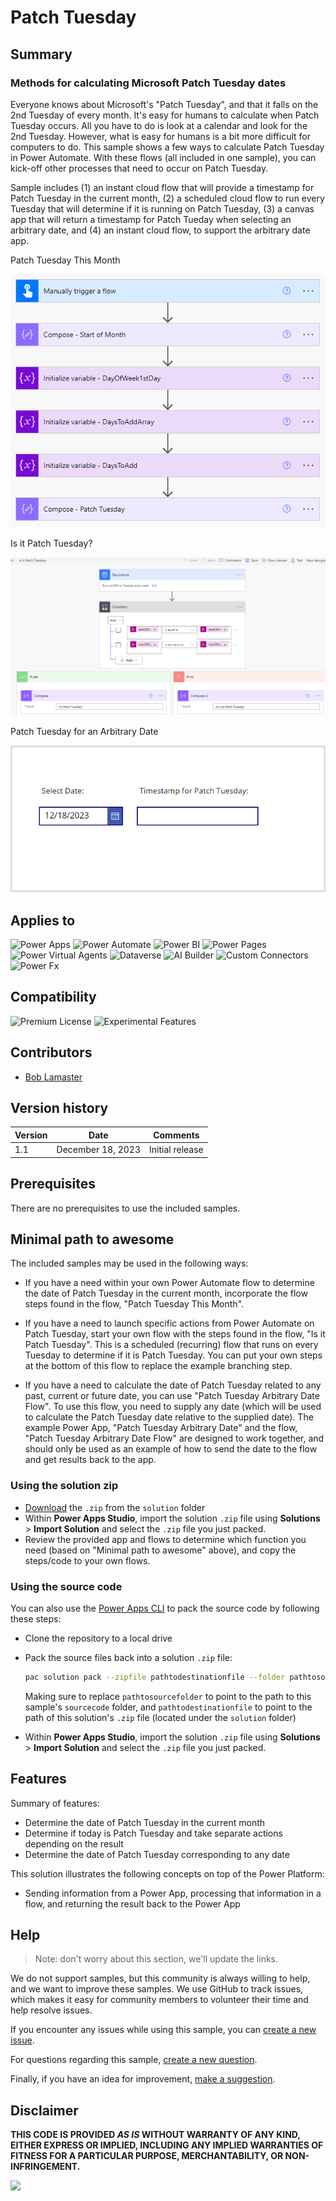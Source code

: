 # Patch Tuesday

## Summary

### Methods for calculating Microsoft Patch Tuesday dates

Everyone knows about Microsoft's "Patch Tuesday", and that it falls on the 2nd Tuesday of every month.  It's easy for humans to calculate when Patch Tuesday occurs.  All you have to do is look at a calendar and look for the 2nd Tuesday.  However, what is easy for humans is a bit more difficult for computers to do.  This sample shows a few ways to calculate Patch Tuesday in Power Automate.  With these flows (all included in one sample), you can kick-off other processes that need to occur on Patch Tuesday.

Sample includes (1) an instant cloud flow that will provide a timestamp for Patch Tuesday in the current month, (2) a scheduled cloud flow to run every Tuesday that will determine if it is running on Patch Tuesday, (3) a canvas app that will return a timestamp for Patch Tueday when selecting an arbitrary date, and (4) an instant cloud flow, to support the arbitrary date app.

Patch Tuesday This Month

![Patch Tuesday This Month](assets/PatchTuesday.png)

Is it Patch Tuesday?

![Is it Patch Tuesday](assets/IsItPatchTuesday.png)

Patch Tuesday for an Arbitrary Date

![Patch Tueday Arbitrary Date](assets/PatchTuesdayArbitraryDate.png)

## Applies to

![Power Apps](https://img.shields.io/badge/Power%20Apps-Yes-green "Yes")
![Power Automate](https://img.shields.io/badge/Power%20Automate-Yes-green "Yes")
![Power BI](https://img.shields.io/badge/Power%20BI-No-red "No")
![Power Pages](https://img.shields.io/badge/Power%20Pages-No-red "No")
![Power Virtual Agents](https://img.shields.io/badge/Power%20Virtual%20Agents-No-red "No")
![Dataverse](https://img.shields.io/badge/Dataverse-No-red "No")
![AI Builder](https://img.shields.io/badge/AI%20Builder-No-red "No")
![Custom Connectors](https://img.shields.io/badge/Custom%20Connectors-No-red "No")
![Power Fx](https://img.shields.io/badge/Power%20Fx-No-red "No")

## Compatibility

![Premium License](https://img.shields.io/badge/Premium%20License-Not%20Required-red.svg "Premium license not required")
![Experimental Features](https://img.shields.io/badge/Experimental%20Features-No-red.svg "Does not rely on experimental features")

## Contributors

* [Bob Lamaster](https://github.dev/korebreach)

## Version history

Version|Date|Comments
-------|----|--------
1.1|December 18, 2023|Initial release

## Prerequisites

There are no prerequisites to use the included samples.

## Minimal path to awesome

The included samples may be used in the following ways:

- If you have a need within your own Power Automate flow to determine the date of Patch Tuesday in the current month, incorporate the flow steps found in the flow, "Patch Tuesday This Month".

- If you have a need to launch specific actions from Power Automate on Patch Tuesday, start your own flow with the steps found in the flow, "Is it Patch Tuesday".  This is a scheduled (recurring) flow that runs on every Tuesday to determine if it is Patch Tuesday.  You can put your own steps at the bottom of this flow to replace the example branching step.

- If you have a need to calculate the date of Patch Tuesday related to any past, current or future date, you can use "Patch Tuesday Arbitrary Date Flow".  To use this flow, you need to supply any date (which will be used to calculate the Patch Tuesday date relative to the supplied date).  The example Power App, "Patch Tuesday Arbitrary Date" and the flow, "Patch Tuesday Arbitrary Date Flow" are designed to work together, and should only be used as an example of how to send the date to the flow and get results back to the app.

### Using the solution zip

* [Download](./solution/patch-tuesday.zip) the `.zip` from the `solution` folder
* Within **Power Apps Studio**, import the solution `.zip` file using **Solutions** > **Import Solution** and select the `.zip` file you just packed.
* Review the provided app and flows to determine which function you need (based on "Minimal path to awesome" above), and copy the steps/code to your own flows.

### Using the source code

You can also use the [Power Apps CLI](https://docs.microsoft.com/powerapps/developer/data-platform/powerapps-cli) to pack the source code by following these steps:

* Clone the repository to a local drive
* Pack the source files back into a solution `.zip` file:

  ```bash
  pac solution pack --zipfile pathtodestinationfile --folder pathtosourcefolder --processCanvasApps
  ```

  Making sure to replace `pathtosourcefolder` to point to the path to this sample's `sourcecode` folder, and `pathtodestinationfile` to point to the path of this solution's `.zip` file (located under the `solution` folder)
* Within **Power Apps Studio**, import the solution `.zip` file using **Solutions** > **Import Solution** and select the `.zip` file you just packed.

## Features

Summary of features:

* Determine the date of Patch Tuesday in the current month
* Determine if today is Patch Tuesday and take separate actions depending on the result
* Determine the date of Patch Tuesday corresponding to any date

This solution illustrates the following concepts on top of the Power Platform:

* Sending information from a Power App, processing that information in a flow, and returning the result back to the Power App

<!--
RESERVED FOR REPO MAINTAINERS

We'll add the video from the community call recording here

## Video

[![YouTube video title](./assets/video-thumbnail.jpg)](https://www.youtube.com/watch?v=XXXXX "YouTube video title")
-->

## Help

<!--
You can just search and replace this page with the following values:

Search for:
YOUR-SOLUTION-NAME

Replace with your sample folder name. E.g.: my-cool-sample

Search for:
@korebreach

Replace with your GitHub username, prefixed with an "@". If you have more than one author, use %20 to separate them, making sure to prefix everyone's username individually with an "@".

Example:
@hugoabernier

Or:
@hugoabernier%20@VesaJuvonen%20@PopWarner
-->

> Note: don't worry about this section, we'll update the links.

We do not support samples, but this community is always willing to help, and we want to improve these samples. We use GitHub to track issues, which makes it easy for  community members to volunteer their time and help resolve issues.

If you encounter any issues while using this sample, you can [create a new issue](https://github.com/pnp/powerapps-samples/issues/new?assignees=&labels=Needs%3A+Triage+%3Amag%3A%2Ctype%3Abug-suspected&template=bug-report.yml&sample=patch-tuesday&authors=@korebreach&title=patch-tuesday%20-%20).

For questions regarding this sample, [create a new question](https://github.com/pnp/powerapps-samples/issues/new?assignees=&labels=Needs%3A+Triage+%3Amag%3A%2Ctype%3Abug-suspected&template=question.yml&sample=patch-tuesday&authors=@korebreach&title=patch-tuesday%20-%20).

Finally, if you have an idea for improvement, [make a suggestion](https://github.com/pnp/powerapps-samples/issues/new?assignees=&labels=Needs%3A+Triage+%3Amag%3A%2Ctype%3Abug-suspected&template=suggestion.yml&sample=patch-tuesday&authors=@korebreach&title=patch-tuesday%20-%20).

## Disclaimer

**THIS CODE IS PROVIDED *AS IS* WITHOUT WARRANTY OF ANY KIND, EITHER EXPRESS OR IMPLIED, INCLUDING ANY IMPLIED WARRANTIES OF FITNESS FOR A PARTICULAR PURPOSE, MERCHANTABILITY, OR NON-INFRINGEMENT.**

<img src="https://m365-visitor-stats.azurewebsites.net/powerplatform-samples/samples/patch-tuesday" aria-hidden="true" />
